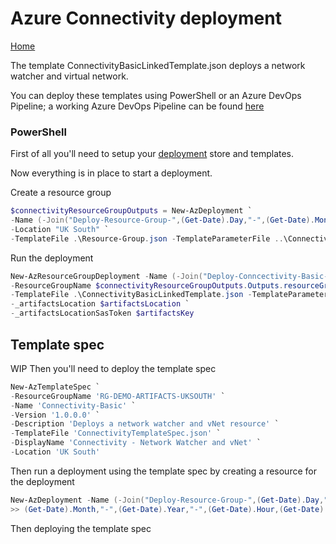 # Azure Connectivity deployment

[Home](../readme.md)

The template ConnectivityBasicLinkedTemplate.json deploys a network watcher and virtual network. 

You can deploy these templates using PowerShell or an Azure DevOps Pipeline; a working Azure DevOps Pipeline can be found [here](https://github.com/heathen1878/Azure/blob/master/Connectivity/readme.md) 

### PowerShell

First of all you'll need to setup your [deployment](../Deploy/readme.md) store and templates.

Now everything is in place to start a deployment.

Create a resource group

```powershell
$connectivityResourceGroupOutputs = New-AzDeployment `
-Name (-Join("Deploy-Resource-Group-",(Get-Date).Day,"-",(Get-Date).Month,"-",(Get-Date).Year,"-",(Get-Date).Hour,(Get-Date).Minute))`
-Location "UK South" `
-TemplateFile .\Resource-Group.json -TemplateParameterFile ..\Connectivity\Resource-Group.parameters.json
```

Run the deployment

```powershell
New-AzResourceGroupDeployment -Name (-Join("Deploy-Conncectivity-Basic-Linked-Template-",(Get-Date).Day,"-",(Get-Date).Month,"-",(Get-Date).Year,"-",(Get-Date).Hour,(Get-Date).Minute)) ` 
-ResourceGroupName $connectivityResourceGroupOutputs.Outputs.resourceGroup_Name `
-TemplateFile .\ConnectivityBasicLinkedTemplate.json -TemplateParameterFile ..\Connectivity\ConnectivityBasicLinkedTemplate.parameters.json `
-_artifactsLocation $artifactsLocation `
-_artifactsLocationSasToken $artifactsKey
```

## Template spec 
WIP
Then you'll need to deploy the template spec

```powershell
New-AzTemplateSpec `
-ResourceGroupName 'RG-DEMO-ARTIFACTS-UKSOUTH' `
-Name 'Connectivity-Basic' `
-Version '1.0.0.0' `
-Description 'Deploys a network watcher and vNet resource' `
-TemplateFile 'ConnectivityTemplateSpec.json' `
-DisplayName 'Connectivity - Network Watcher and vNet' `
-Location 'UK South'
```

Then run a deployment using the template spec by creating a resource for the deployment

```powershell
New-AzDeployment -Name (-Join("Deploy-Resource-Group-",(Get-Date).Day,"-",`
>> (Get-Date).Month,"-",(Get-Date).Year,"-",(Get-Date).Hour,(Get-Date).Minute)) -Location "UK South" -TemplateFile Resource-Group.json -TemplateParameterFile ..\Connectivity\Resource-Group.parameters.json
```

Then deploying the template spec

```powershell



```
